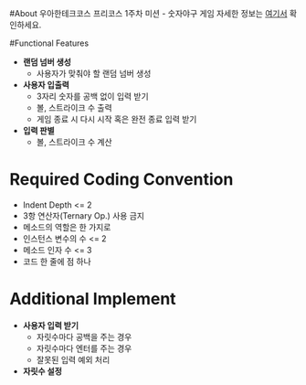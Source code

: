 #About
우아한테크코스 프리코스 1주차 미션 - 숫자야구 게임
자세한 정보는 [여기서](https://github.com/woowacourse) 확인하세요.

#Functional Features
- **랜덤 넘버 생성**
    - 사용자가 맞춰야 할 랜덤 넘버 생성 
- **사용자 입출력**
    - 3자리 숫자를 공백 없이 입력 받기
    - 볼, 스트라이크 수 출력
    - 게임 종료 시 다시 시작 혹은 완전 종료 입력 받기    
- **입력 판별**
    - 볼, 스트라이크 수 계산


# Required Coding Convention
- Indent Depth <= 2
- 3항 연산자(Ternary Op.) 사용 금지
- 메소드의 역할은 한 가지로
- 인스턴스 변수의 수 <= 2
- 메소드 인자 수 <= 3
- 코드 한 줄에 점 하나

# Additional Implement
- **사용자 입력 받기**
    - 자릿수마다 공백을 주는 경우
    - 자릿수마다 엔터를 주는 경우
    - 잘못된 입력 예외 처리
- **자릿수 설정**
     